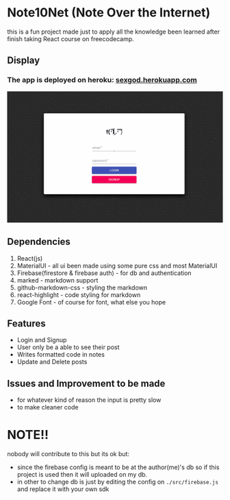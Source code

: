 # Note10Net (Note Over the Internet)

this is a fun project made just to apply all the knowledge been learned after finish taking React course on freecodecamp.

## Display

### The app is deployed on heroku: [sexgod.herokuapp.com](https://sexgod.herokuapp.com)  

![the project looks in gif](./githubimages/goblog.gif)

## Dependencies

1. React(js)
2. MaterialUI - all ui been made using some pure css and most MaterialUI
3. Firebase(firestore & firebase auth) - for db and authentication
4. marked - markdown support
5. github-markdown-css - styling the markdown
6. react-highlight - code styling for markdown
7. Google Font - of course for font, what else you hope

## Features

- Login and Signup
- User only be a able to see their post
- Writes formatted code in notes
- Update and Delete posts

## Issues and Improvement to be made

- for whatever kind of reason the input is pretty slow
- to make cleaner code

# NOTE!!

nobody will contribute to this but its ok but:

- since the firebase config is meant to be at the author(me)'s db so if this project is used then it will uploaded on my db.
- in other to change db is just by editing the config on `./src/firebase.js` and replace it with your own sdk

